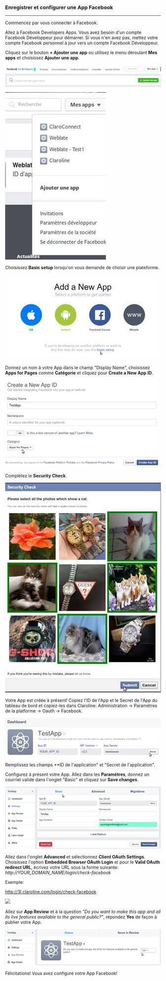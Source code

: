 ### Enregistrer et configurer une App Facebook
---

Commencez par vous connecter à Facebook.

Allez à Facebook Developers Apps. Vous avez besoin d'un compte Facebook Développeur pour démarrer. Si vous n'en avez pas, mettez votre compte Facebook personnel à jour vers un compte Facebook Développeur.

Cliquez sur le bouton **+ Ajouter une app** ou utilisez le menu déroulant **Mes apps** et choisissez **Ajouter une app**.

![](images/fb_new_app_new_button.png)

![](images/facebook-dev.png)


Choisissez **Basic setup** lorsqu'on vous demande de choisir une plateforme.

![](images/fb_new_app_choice.jpg)

Donnez un nom à votre App dans le champ "Display Name", choisissez **Apps for Pages** comme **Catégorie** et cliquez pour **Create a New App ID**.

![](images/fb_new_app_properties.jpg)


Complétez le **Security Check**.


![](images/fb_security_check.jpg)


Votre App est créée à présent! Copiez l'ID de l'App et le Secret de l'App du tableau de bord et copiez-les dans Claroline: Administration -> Paramètres de la platforme -> Oauth -> Facebook.


![](images/fb_app_id_secret.jpg)


Remplissez les champs **ID de l'application" et "Secret de l'application".

Configurez à présent votre App. Allez dans les **Paramètres**, donnez un courriel valide dans l'onglet "Basic" et cliquez sur **Save changes**.

![](images/fb_app_fill_email.jpg)

Allez dans l'onglet **Advanced** et sélectionnez **Client OAuth Settings**. Choisissez l'option **Embedded Browser OAuth Login** et pour le **Valid OAuth redirect URL**, écrivez votre URL sous la forme suivante: _http://YOUR_DOMAIN_NAME/login/check-facebook_

Exemple:

  http://3l.claroline.com/login/check-facebook

![](images/fb_app_enable_browser_add_redirect.jpg)

Allez sur **App Review** et à la question _"Do you want to make this app and all its live features available to the general public?"_, répondez **Yes** de façon à publier votre App.

![](images/fb_app_publish_app.jpg)

Félicitations! Vous avez configuré votre App Facebook!